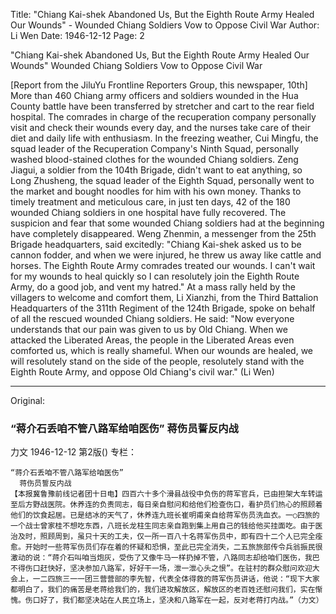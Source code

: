 Title: "Chiang Kai-shek Abandoned Us, But the Eighth Route Army Healed Our Wounds" - Wounded Chiang Soldiers Vow to Oppose Civil War
Author: Li Wen
Date: 1946-12-12
Page: 2

"Chiang Kai-shek Abandoned Us, But the Eighth Route Army Healed Our Wounds"
Wounded Chiang Soldiers Vow to Oppose Civil War

[Report from the JiluYu Frontline Reporters Group, this newspaper, 10th] More than 460 Chiang army officers and soldiers wounded in the Hua County battle have been transferred by stretcher and cart to the rear field hospital. The comrades in charge of the recuperation company personally visit and check their wounds every day, and the nurses take care of their diet and daily life with enthusiasm. In the freezing weather, Cui Mingfu, the squad leader of the Recuperation Company's Ninth Squad, personally washed blood-stained clothes for the wounded Chiang soldiers. Zeng Jiagui, a soldier from the 104th Brigade, didn't want to eat anything, so Long Zhusheng, the squad leader of the Eighth Squad, personally went to the market and bought noodles for him with his own money. Thanks to timely treatment and meticulous care, in just ten days, 42 of the 180 wounded Chiang soldiers in one hospital have fully recovered. The suspicion and fear that some wounded Chiang soldiers had at the beginning have completely disappeared. Weng Zhenmin, a messenger from the 25th Brigade headquarters, said excitedly: "Chiang Kai-shek asked us to be cannon fodder, and when we were injured, he threw us away like cattle and horses. The Eighth Route Army comrades treated our wounds. I can't wait for my wounds to heal quickly so I can resolutely join the Eighth Route Army, do a good job, and vent my hatred." At a mass rally held by the villagers to welcome and comfort them, Li Xianzhi, from the Third Battalion Headquarters of the 311th Regiment of the 124th Brigade, spoke on behalf of all the rescued wounded Chiang soldiers. He said: "Now everyone understands that our pain was given to us by Old Chiang. When we attacked the Liberated Areas, the people in the Liberated Areas even comforted us, which is really shameful. When our wounds are healed, we will resolutely stand on the side of the people, resolutely stand with the Eighth Route Army, and oppose Old Chiang's civil war." (Li Wen)



<hr /> 

Original: 


### “蒋介石丢咱不管八路军给咱医伤”  蒋伤员誓反内战
力文
1946-12-12
第2版()
专栏：

    “蒋介石丢咱不管八路军给咱医伤”
      蒋伤员誓反内战
    【本报冀鲁豫前线记者团十日电】四百六十多个滑县战役中负伤的蒋军官兵，已由担架大车转运至后方野战医院。休养连的负责同志，每日亲自慰问和给他们检查伤口，看护员们热心的照顾着他们的饮食起居。已是结冰的天气了，休养连九班长崔明甫亲自给蒋军伤员洗血衣。一○四旅的一个战士曾家桂不想吃东西，八班长龙柱生同志亲自跑到集上用自己的钱给他买挂面吃。由于医治及时，照顾周到，虽只十天的工夫，仅一所一百八十名蒋军伤员中，即有四十二个人已完全痊愈。开始时一些蒋军伤员们存在着的怀疑和恐惧，至此已完全消失，二五旅旅部传令兵翁振民很激动的说：“蒋介石叫咱当炮灰，受伤了又像牛马一样扔掉不管，八路同志却给咱们医伤，我巴不得伤口赶快好，坚决参加八路军，好好干一场，泄一泄心头之恨”。在驻村的群众慰问欢迎大会上，一二四旅三一一团三营营部的李先智，代表全体得救的蒋军伤员讲话，他说：“现下大家都明白了，我们的痛苦是老蒋给我们的，我们进攻解放区，解放区的老百姓还慰问我们，实在惭愧。伤口好了，我们都坚决站在人民立场上，坚决和八路军在一起，反对老蒋打内战。”（力文）
